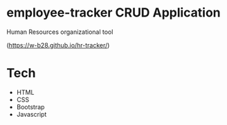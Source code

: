# employee-tracker CRUD Application
 
 Human Resources organizational tool
 
 (https://w-b28.github.io/hr-tracker/)

 
 # Tech
 * HTML
 * CSS 
 * Bootstrap 
 * Javascript

